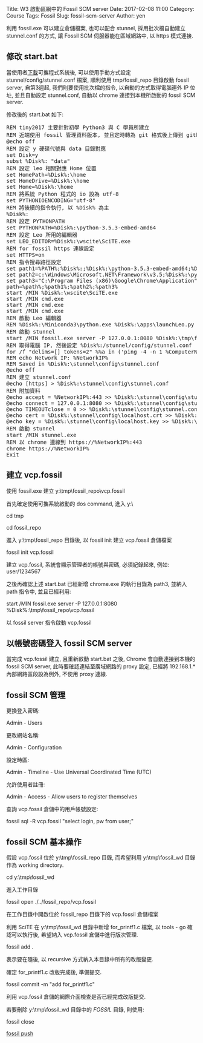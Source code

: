Title: W3 啟動區網中的 Fossil SCM server
Date: 2017-02-08 11:00
Category: Course
Tags: Fossil
Slug: fossil-scm-server
Author: yen

利用 fossil.exe 可以建立倉儲檔案, 也可以配合 stunnel, 採用批次檔自動建立 stunnel.conf 的方式, 讓 Fossil SCM 伺服器能在區域網路中, 以 https 模式連接.

<!-- PELICAN_END_SUMMARY -->

## 修改 start.bat

當使用者<a href="http://service.mde.tw/public/tiny2017_50MB.7z">下載</a>可攜程式系統後, 可以使用手動方式設定 stunnel/config/stunnel.conf 檔案, 順利使用 tmp/fossil_repo 目錄啟動 fossil server, 自第3週起, 我們則要使用批次檔的指令, 以自動的方式取得電腦連外 IP 位址, 並且自動設定 stunnel.conf, 自動以 chrome 連接到本機所啟動的 fossil SCM server.

修改後的 start.bat 如下:

<pre class="brush: jscript">
REM tiny2017 主要針對初學 Python3 與 C 學員所建立
REM 近端使用 fossil 管理資料版本, 並且定時轉為 git 格式後上傳到 github
@echo off
REM 設定 y 硬碟代號與 data 目錄對應
set Disk=y
subst %Disk%: "data"
REM 設定 leo 相關對應 Home 位置
set HomePath=%Disk%:\home
set HomeDrive=%Disk%:\home
set Home=%Disk%:\home
REM 將系統 Python 程式的 io 設為 utf-8
set PYTHONIOENCODING="utf-8"
REM 將後續的指令執行, 以 %Disk% 為主
%Disk%:
REM 設定 PYTHONPATH
set PYTHONPATH=%Disk%:\python-3.5.3-embed-amd64
REM 設定 Leo 所用的編輯器
set LEO_EDITOR=%Disk%:\wscite\SciTE.exe
REM for fossil https 連線設定
set HTTPS=on
REM 指令搜尋路徑設定
set path1=%PATH%;%Disk%:;%Disk%:\python-3.5.3-embed-amd64;%Disk%:\git\bin;%Disk%:\stunnel\bin;%Disk%:\sqlite-tools;%Disk%:\python-3.5.3-embed-amd64\Scripts;%Disk%:\portablegit\bin;
set path2=c:\Windows\Microsoft.NET\Framework\v3.5;%Disk%:\python-3.5.3-embed-amd64\Lib\site-packages;
set path3="C:\Program Files (x86)\Google\Chrome\Application"
path=%path%;%path1%;%path2%;%path3%
start /MIN %Disk%:\wscite\SciTE.exe
start /MIN cmd.exe
start /MIN cmd.exe
start /MIN cmd.exe
REM 啟動 Leo 編輯器
REM %Disk%:\Miniconda3\python.exe %Disk%:\apps\launchLeo.py
REM 啟動 stunnel
start /MIN fossil.exe server -P 127.0.0.1:8080 %Disk%:\tmp\fossil_repo\vcp.fossil
REM 取得電腦 IP, 然後設定 %Disk%:/stunnel/config/stunnel.conf
for /f "delims=[] tokens=2" %%a in ('ping -4 -n 1 %ComputerName% ^| findstr [') do set NetworkIP=%%a
REM echo Network IP: %NetworkIP%
REM Saved in %Disk%:\stunnel\config\stunnel.conf
@echo off
REM 建立 stunnel.conf
@echo [https] > %Disk%:\stunnel\config\stunnel.conf
REM 附加資料
@echo accept = %NetworkIP%:443 >> %Disk%:\stunnel\config\stunnel.conf
@echo connect = 127.0.0.1:8080 >> %Disk%:\stunnel\config\stunnel.conf
@echo TIMEOUTclose = 0 >> %Disk%:\stunnel\config\stunnel.conf
@echo cert = %Disk%:\stunnel\config\localhost.crt >> %Disk%:\stunnel\config\stunnel.conf
@echo key = %Disk%:\stunnel\config\localhost.key >> %Disk%:\stunnel\config\stunnel.conf
REM 啟動 stunnel
start /MIN stunnel.exe
REM 以 chrome 連線到 https://%NetworkIP%:443
chrome https://%NetworkIP%
Exit
</pre>

## 建立 vcp.fossil

使用 fossil.exe 建立 y:\tmp\fossil_repo\vcp.fossil

首先確定使用可攜系統啟動的 dos command, 進入 y:\

cd tmp

cd fossil_repo

進入 y:\tmp\fossil_repo 目錄後,  以 fossil init 建立 vcp.fossil 倉儲檔案

fossil init vcp.fossil

建立 vcp.fossil, 系統會顯示管理者的帳號與密碼, 必須紀錄起來, 例如: user/1234567

之後再確認上述 start.bat 已經新增 chrome.exe 的執行目錄為 path3, 並納入 path 指令中, 並且已經利用:

start /MIN fossil.exe server -P 127.0.0.1:8080 %Disk%:\tmp\fossil_repo\vcp.fossil

以 fossil server 指令啟動 vcp.fossil

## 以帳號密碼登入 fossil SCM server

當完成 vcp.fossil 建立, 且重新啟動 start.bat 之後, Chrome 會自動連接到本機的 fossil SCM server, 此時要確認連結至廣域網路的 proxy 設定, 已經將 192.168.1.* 內部網路區段設為例外, 不使用 proxy 連線.

## fossil SCM 管理

更換登入密碼:

Admin - Users

更改網站名稱:

Admin - Configuration

設定時區:

Admin - Timeline - Use Universal Coordinated Time (UTC)

允許使用者註冊:

Admin - Access -  Allow users to register themselves

查詢 vcp.fossil 倉儲中的用戶帳號設定:

fossil sql -R vcp.fossil "select login, pw from user;"

## fossil SCM 基本操作

假設  vcp.fossil 位於 y:\tmp\fossil_repo 目錄, 而希望利用 y:\tmp\fossil_wd 目錄作為 working directory.

cd y:\tmp\fossil_wd

進入工作目錄

fossil open ./../fossil_repo/vcp.fossil

在工作目錄中開啟位於 fossil_repo 目錄下的 vcp.fossil 倉儲檔案

利用  SciTE 在 y:\tmp\fossil_wd 目錄中新增 for_printf1.c 檔案, 以 tools - go 確認可以執行後, 希望納入 vcp.fossil 倉儲中進行版次管理.

fossil add .

表示要在隨後, 以 recursive 方式納入本目錄中所有的改版變更.

確定 for_printf1.c 改版完成後, 準備提交.

fossil commit -m "add for_printf1.c"

利用 vcp.fossil 倉儲的網際介面檢查是否已經完成改版提交.

若要刪除 y:\tmp\fossil_wd 目錄中的 _FOSSIL_ 目錄, 則使用:

fossil close

<a href="http://fossil-scm.org/xfer/help/push">fossil push</a>